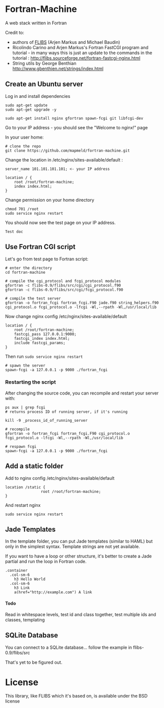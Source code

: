 # Fortran-Machine

A web stack written in Fortran

Credit to:

- authors of <a href="http://fortranwiki.org/fortran/show/FLIBS">FLIBS</a> (Arjen Markus and Michael Baudin)
- Ricolindo Carino and Arjen Markus's Fortran FastCGI program and tutorial - in many ways this is just an update to the commands in the tutorial :  http://flibs.sourceforge.net/fortran-fastcgi-nginx.html
- String utils by George Benthian http://www.gbenthien.net/strings/index.html


## Create an Ubuntu server

Log in and install dependencies

```
sudo apt-get update
sudo apt-get upgrade -y

sudo apt-get install nginx gfortran spawn-fcgi git libfcgi-dev
```

Go to your IP address - you should see the "Welcome to nginx!" page

In your user home:

```
# clone the repo
git clone https://github.com/mapmeld/fortran-machine.git
```

Change the location in /etc/nginx/sites-available/default :

```
server_name 101.101.101.101; <- your IP address

location / {
	root /root/fortran-machine;
	index index.html;
}
```

Change permission on your home directory

```
chmod 701 /root
sudo service nginx restart
```

You should now see the test page on your IP address.

```
Test doc
```

## Use Fortran CGI script

Let's go from test page to Fortran script:

```
# enter the directory
cd fortran-machine

# compile the cgi_protocol and fcgi_protocol modules
gfortran -c flibs-0.9/flibs/src/cgi/cgi_protocol.f90
gfortran -c flibs-0.9/flibs/src/cgi/fcgi_protocol.f90

# compile the test server
gfortran -o fortran_fcgi fortran_fcgi.F90 jade.f90 string_helpers.f90 cgi_protocol.o fcgi_protocol.o -lfcgi -Wl,--rpath -Wl,/usr/local/lib
```

Now change nginx config /etc/nginx/sites-available/default

```
location / {
	root /root/fortran-machine;
	fastcgi_pass 127.0.0.1:9000;
	fastcgi_index index.html;
	include fastcgi_params;
}
```

Then run ```sudo service nginx restart```

```
# spawn the server
spawn-fcgi -a 127.0.0.1 -p 9000 ./fortran_fcgi
```

### Restarting the script

After changing the source code, you can recompile and restart your server with:

```
ps aux | grep fcgi
# returns process ID of running server, if it's running

kill -9 _process_id_of_running_server

# recompile
gfortran -o fortran_fcgi fortran_fcgi.F90 cgi_protocol.o fcgi_protocol.o -lfcgi -Wl,--rpath -Wl,/usr/local/lib

# respawn fcgi
spawn-fcgi -a 127.0.0.1 -p 9000 ./fortran_fcgi
```

## Add a static folder

Add to nginx config /etc/nginx/sites-available/default

```
location /static {
				root /root/fortran-machine;
}
```

And restart nginx

```
sudo service nginx restart
```


## Jade Templates

In the template folder, you can put Jade templates (similar to HAML) but only in the simplest
syntax. Template strings are not yet available.

If you want to have a loop or other structure, it's better to create a Jade partial and run the loop in Fortran code.

```jade
.container
  .col-sm-6
    h3 Hello World
  .col-sm-6
    h3 Link
    a(href="http://example.com") A link
```

#### Todo

Read in whitespace levels, test id and class together, test multiple ids and classes, templating

## SQLite Database

You can connect to a SQLite database... follow the example in flibs-0.9/flibs/src

That's yet to be figured out.


# License

This library, like FLIBS which it's based on, is available under the BSD license
